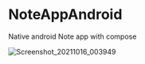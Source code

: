 # NoteAppAndroid
Native android Note app with compose


![Screenshot_20211016_003949](https://user-images.githubusercontent.com/34602875/137561671-17ab5da9-3083-4773-b120-598c22b67475.png)
